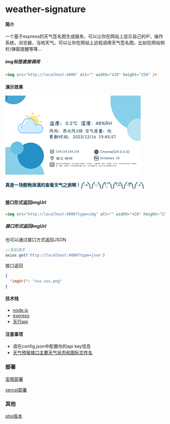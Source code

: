 # weather-signature

#### 简介

一个基于express的天气签名图生成服务，可以让你在网站上显示自己的IP，操作系统，浏览器，当地天气。可以让你在网站上远程调用天气签名图，比如在网站侧栏/弹窗提醒等等...
##### img标签直接调用
```html
<img src="http://localhost:4000" alt="" width="428" height="250" />
```
#### 演示效果

![](doc/output.png)


**<span style="color: #0c3952">真是一场酣畅淋漓的查看天气之旅啊！༼·⍨༽༼·∵༽༼· ͒ ͓ ͒༽༼· ͒ ̶ ͒༽༼·⍢༽༼·⍤༽</span>**

#### 接口形式返回imgUrl

```html
<img src="http://localhost:4000?type=img" alt="" width="428" height="250" />
```

##### 接口形式返回imgUrl
也可以通过接口方式返回JSON

```js
//发起请求
axios.get('http://localhost:4000?type=json')
```
接口返回
```json
{
  "imgUrl": "xxx.xxx.png"
}
```

#### 技术栈   

- [node.js](https://nodejs.org/en/)
- [express](https://expressjs.com/)
- [天行api](https://www.tianapi.com/apiview/72) 



#### 注意事项

- 请在config.json中配置你的api key信息
- [天气预报接口主要天气状态和图标文件名](https://www.tianapi.com/article/164)



### 部署
[宝塔部署](doc/bt.md)

[vercel部署](doc/vercel.md)


### 其他
[php版本](https://github.com/muzihuaner/IPCard) 